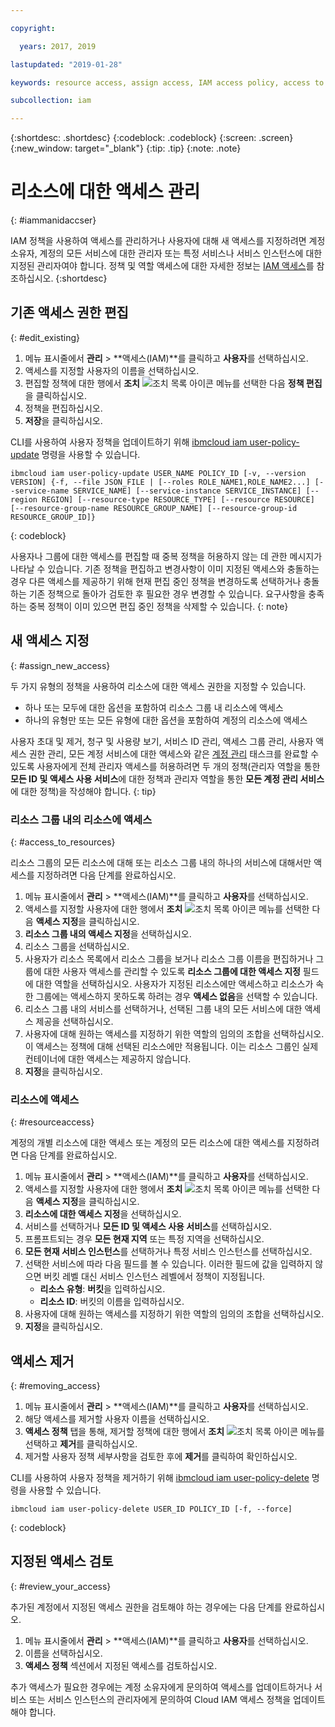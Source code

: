 ```yaml
---

copyright:

  years: 2017, 2019

lastupdated: "2019-01-28"

keywords: resource access, assign access, IAM access policy, access to resource groups, edit access, remove access

subcollection: iam

---
```


{:shortdesc: .shortdesc}
{:codeblock: .codeblock}
{:screen: .screen}
{:new_window: target="_blank"}
{:tip: .tip}
{:note: .note}

# 리소스에 대한 액세스 관리
{: #iammanidaccser}

IAM 정책을 사용하여 액세스를 관리하거나 사용자에 대해 새 액세스를 지정하려면 계정 소유자, 계정의 모든 서비스에 대한 관리자 또는 특정 서비스나 서비스 인스턴스에 대한 지정된 관리자여야 합니다. 정책 및 역할 액세스에 대한 자세한 정보는 [IAM 액세스](/docs/iam?topic=iam-userroles#userroles)를 참조하십시오.
{:shortdesc}

## 기존 액세스 권한 편집
{: #edit_existing}

1. 메뉴 표시줄에서 **관리** &gt; **액세스(IAM)**를 클릭하고 **사용자**를 선택하십시오.
2. 액세스를 지정할 사용자의 이름을 선택하십시오.
3. 편집할 정책에 대한 행에서 **조치** ![조치 목록 아이콘](../icons/action-menu-icon.svg) 메뉴를 선택한 다음 **정책 편집**을 클릭하십시오.
4. 정책을 편집하십시오.
5. **저장**을 클릭하십시오.

CLI를 사용하여 사용자 정책을 업데이트하기 위해 [ibmcloud iam user-policy-update](/docs/cli/reference/ibmcloud?topic=cloud-cli-ibmcloud_commands_iam#ibmcloud_iam_user_policy_update) 명령을 사용할 수 있습니다.
```
ibmcloud iam user-policy-update USER_NAME POLICY_ID [-v, --version VERSION] {-f, --file JSON_FILE | [--roles ROLE_NAME1,ROLE_NAME2...] [--service-name SERVICE_NAME] [--service-instance SERVICE_INSTANCE] [--region REGION] [--resource-type RESOURCE_TYPE] [--resource RESOURCE] [--resource-group-name RESOURCE_GROUP_NAME] [--resource-group-id RESOURCE_GROUP_ID]}
```
{: codeblock}

사용자나 그룹에 대한 액세스를 편집할 때 중복 정책을 허용하지 않는 데 관한 메시지가 나타날 수 있습니다. 기존 정책을 편집하고 변경사항이 이미 지정된 액세스와 충돌하는 경우 다른 액세스를 제공하기 위해 현재 편집 중인 정책을 변경하도록 선택하거나 충돌하는 기존 정책으로 돌아가 검토한 후 필요한 경우 변경할 수 있습니다. 요구사항을 충족하는 중복 정책이 이미 있으면 편집 중인 정책을 삭제할 수 있습니다.
{: note}

## 새 액세스 지정
{: #assign_new_access}

두 가지 유형의 정책을 사용하여 리소스에 대한 액세스 권한을 지정할 수 있습니다.

* 하나 또는 모두에 대한 옵션을 포함하여 리소스 그룹 내 리소스에 액세스
* 하나의 유형만 또는 모든 유형에 대한 옵션을 포함하여 계정의 리소스에 액세스

사용자 초대 및 제거, 청구 및 사용량 보기, 서비스 ID 관리, 액세스 그룹 관리, 사용자 액세스 권한 관리, 모든 계정 서비스에 대한 액세스와 같은 [계정 관리](/docs/iam?topic=iam-account-services#account-services) 태스크를 완료할 수 있도록 사용자에게 전체 관리자 액세스를 허용하려면 두 개의 정책(관리자 역할을 통한 **모든 ID 및 액세스 사용 서비스**에 대한 정책과 관리자 역할을 통한 **모든 계정 관리 서비스**에 대한 정책)을 작성해야 합니다.
{: tip}

### 리소스 그룹 내의 리소스에 액세스
{: #access_to_resources}

리소스 그룹의 모든 리소스에 대해 또는 리소스 그룹 내의 하나의 서비스에 대해서만 액세스를 지정하려면 다음 단계를 완료하십시오.

1. 메뉴 표시줄에서 **관리** &gt; **액세스(IAM)**를 클릭하고 **사용자**를 선택하십시오.
2. 액세스를 지정할 사용자에 대한 행에서 **조치** ![조치 목록 아이콘](../icons/action-menu-icon.svg) 메뉴를 선택한 다음 **액세스 지정**을 클릭하십시오.
3. **리소스 그룹 내의 액세스 지정**을 선택하십시오.
4. 리소스 그룹을 선택하십시오.
5. 사용자가 리소스 목록에서 리소스 그룹을 보거나 리소스 그룹 이름을 편집하거나 그룹에 대한 사용자 액세스를 관리할 수 있도록 **리소스 그룹에 대한 액세스 지정** 필드에 대한 역할을 선택하십시오. 사용자가 지정된 리소스에만 액세스하고 리소스가 속한 그룹에는 액세스하지 못하도록 하려는 경우 **액세스 없음**을 선택할 수 있습니다.
6. 리소스 그룹 내의 서비스를 선택하거나, 선택된 그룹 내의 모든 서비스에 대한 액세스 제공을 선택하십시오.
7. 사용자에 대해 원하는 액세스를 지정하기 위한 역할의 임의의 조합을 선택하십시오. 이 액세스는 정책에 대해 선택된 리소스에만 적용됩니다. 이는 리소스 그룹인 실제 컨테이너에 대한 액세스는 제공하지 않습니다.
8. **지정**을 클릭하십시오.

### 리소스에 액세스
{: #resourceaccess}

계정의 개별 리소스에 대한 액세스 또는 계정의 모든 리소스에 대한 액세스를 지정하려면 다음 단계를 완료하십시오.

1. 메뉴 표시줄에서 **관리** &gt; **액세스(IAM)**를 클릭하고 **사용자**를 선택하십시오.
2. 액세스를 지정할 사용자에 대한 행에서 **조치** ![조치 목록 아이콘](../icons/action-menu-icon.svg) 메뉴를 선택한 다음 **액세스 지정**을 클릭하십시오.
3. **리소스에 대한 액세스 지정**을 선택하십시오.
4. 서비스를 선택하거나 **모든 ID 및 액세스 사용 서비스**를 선택하십시오.
5. 프롬프트되는 경우 **모든 현재 지역** 또는 특정 지역을 선택하십시오.
6. **모든 현재 서비스 인스턴스**를 선택하거나 특정 서비스 인스턴스를 선택하십시오.
7. 선택한 서비스에 따라 다음 필드를 볼 수 있습니다. 이러한 필드에 값을 입력하지 않으면 버킷 레벨 대신 서비스 인스턴스 레벨에서 정책이 지정됩니다.
    * **리소스 유형**: **버킷**을 입력하십시오.
    * **리소스 ID**: 버킷의 이름을 입력하십시오.
8. 사용자에 대해 원하는 액세스를 지정하기 위한 역할의 임의의 조합을 선택하십시오.
9. **지정**을 클릭하십시오.

## 액세스 제거
{: #removing_access}

1. 메뉴 표시줄에서 **관리** &gt; **액세스(IAM)**를 클릭하고 **사용자**를 선택하십시오.
2. 해당 액세스를 제거할 사용자 이름을 선택하십시오.
3. **액세스 정책** 탭을 통해, 제거할 정책에 대한 행에서 **조치** ![조치 목록 아이콘](../icons/action-menu-icon.svg) 메뉴를 선택하고 **제거**를 클릭하십시오.  
4. 제거할 사용자 정책 세부사항을 검토한 후에 **제거**를 클릭하여 확인하십시오.

CLI를 사용하여 사용자 정책을 제거하기 위해 [ibmcloud iam user-policy-delete](/docs/cli/reference/ibmcloud?topic=cloud-cli-ibmcloud_iam_user_policy_delete#ibmcloud_iam_user_policy_delete) 명령을 사용할 수 있습니다.
```
ibmcloud iam user-policy-delete USER_ID POLICY_ID [-f, --force]
```
{: codeblock}

## 지정된 액세스 검토
{: #review_your_access}

추가된 계정에서 지정된 액세스 권한을 검토해야 하는 경우에는 다음 단계를 완료하십시오.

1. 메뉴 표시줄에서 **관리** &gt; **액세스(IAM)**를 클릭하고 **사용자**를 선택하십시오.
3. 이름을 선택하십시오.
4. **액세스 정책** 섹션에서 지정된 액세스를 검토하십시오.

추가 액세스가 필요한 경우에는 계정 소유자에게 문의하여 액세스를 업데이트하거나 서비스 또는 서비스 인스턴스의 관리자에게 문의하여 Cloud IAM 액세스 정책을 업데이트해야 합니다.
